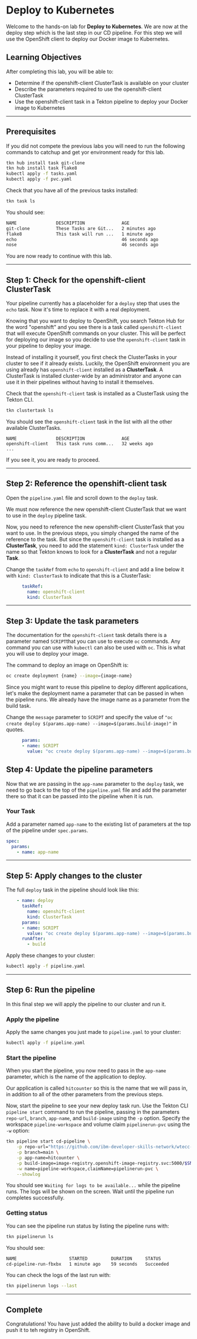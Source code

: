 # Deploy to Kubernetes

Welcome to the hands-on lab for **Deploy to Kubernetes**. We are now at the deploy step which is the last step in our CD pipeline. For this step we will use the OpenShift client to deploy our Docker image to Kubernetes.

## Learning Objectives

After completing this lab, you will be able to:

- Determine if the openshift-client ClusterTask is available on your cluster
- Describe the parameters required to use the openshift-client ClusterTask
- Use the openshift-client task in a Tekton pipeline to deploy your Docker image to Kubernetes

---

## Prerequisites

If you did not compete the previous labs you will need to run the following commands to catchup and get yor environment ready for this lab.

```bash
tkn hub install task git-clone
tkn hub install task flake8
kubectl apply -f tasks.yaml
kubectl apply -f pvc.yaml
```

Check that you have all of the previous tasks installed:

```bash
tkn task ls
```

You should see:

```txt
NAME               DESCRIPTION              AGE
git-clone          These Tasks are Git...   2 minutes ago
flake8             This task will run ...   1 minute ago
echo                                        46 seconds ago
nose                                        46 seconds ago
```

You are now ready to continue with this lab.

---

## Step 1: Check for the openshift-client ClusterTask

Your pipeline currently has a placeholder for a `deploy` step that uses the `echo` task. Now it's time to replace it with a real deployment.

Knowing that you want to deploy to OpenShift, you search Tekton Hub for the word "openshift" and you see there is a task called `openshift-client` that will execute OpenShift commands on your cluster. This will be perfect for deploying our image so you decide to use the `openshift-client` task in your pipeline to deploy your image.

Instead of installing it yourself, you first check the ClusterTasks in your cluster to see if it already exists. Luckily, the OpenShift environment you are using already has `openshift-client` installed as a **ClusterTask**. A ClusterTask is installed cluster-wide by an administrator and anyone can use it in their pipelines without having to install it themselves.

Check that the `openshift-client` task is installed as a ClusterTask using the Tekton CLI.

```bash
tkn clustertask ls
```

You should see the `openshift-client` task in the list with all the other available ClusterTasks.

```
NAME               DESCRIPTION              AGE
openshift-client   This task runs comm...   32 weeks ago
...
```

If you see it, you are ready to proceed.

---

## Step 2: Reference the openshift-client task

Open the `pipeline.yaml` file and scroll down to the `deploy` task.

We must now reference the new openshift-client ClusterTask that we want to use in the `deploy` pipeline task.

Now, you need to reference the new openshift-client ClusterTask that you want to use. In the previous steps, you simply changed the name of the reference to the task. But since the `openshift-client` task is installed as a **ClusterTask**, you need to add the statement `kind: ClusterTask` under the name so that Tekton knows to look for a **ClusterTask** and not a regular **Task**.

Change the `taskRef` from `echo` to  `openshift-client` and add a line below it with `kind: ClusterTask` to indicate that this is a ClusterTask:

```yaml
      taskRef:
        name: openshift-client
        kind: ClusterTask
```

---

## Step 3: Update the task parameters

The documentation for the `openshift-client` task details there is a parameter named `SCRIPT`that you can use to execute `oc` commands. Any command you can use with `kubectl` can also be used with `oc`. This is what you will use to deploy your image.

The command to deploy an image on OpenShift is:

```bash
oc create deployment {name} --image={image-name}
```

Since you might want to reuse this pipeline to deploy different applications, let's make the deployment name a parameter that can be passed in when the pipeline runs. We already have the image name as a parameter from the build task.

Change the `message` parameter to `SCRIPT` and specify the value of `"oc create deploy $(params.app-name) --image=$(params.build-image)"` in quotes.

```yaml
      params:
      - name: SCRIPT
        value: "oc create deploy $(params.app-name) --image=$(params.build-image)"
```

## Step 4: Update the pipeline parameters

Now that we are passing in the `app-name` parameter to the `deploy` task, we need to go back to the top of the `pipeline.yaml` file and add the parameter there so that it can be passed into the pipeline when it is run.

### Your Task

Add a parameter named `app-name` to the existing list of parameters at the top of the pipeline under `spec.params`.

```yaml
spec:
  params:
    - name: app-name
```

---

## Step 5: Apply changes to the cluster

The full `deploy` task in the pipeline should look like this:

```yaml
    - name: deploy
      taskRef:
        name: openshift-client
        kind: ClusterTask
      params:
      - name: SCRIPT
        value: "oc create deploy $(params.app-name) --image=$(params.build-image)"
      runAfter:
        - build
```

Apply these changes to your cluster:

```bash
kubectl apply -f pipeline.yaml
```

---

## Step 6: Run the pipeline

In this final step we will apply the pipeline to our cluster and run it.

### Apply the pipeline

Apply the same changes you just made to `pipeline.yaml` to your cluster:

```bash
kubectl apply -f pipeline.yaml
```

### Start the pipeline

When you start the pipeline, you now need to pass in the `app-name` parameter, which is the name of the application to deploy.

Our application is called `hitcounter` so this is the name that we will pass in, in addition to all of the other parameters from the previous steps.

Now, start the pipeline to see your new deploy task run. Use the Tekton CLI `pipeline start` command to run the pipeline, passing in the parameters `repo-url`, `branch`, `app-name`, and `build-image` using the `-p` option. Specify the workspace `pipeline-workspace` and volume claim `pipelinerun-pvc` using the `-w` option:

```bash
tkn pipeline start cd-pipeline \
    -p repo-url="https://github.com/ibm-developer-skills-network/wtecc-CICD_PracticeCode.git" \
    -p branch=main \
    -p app-name=hitcounter \
    -p build-image=image-registry.openshift-image-registry.svc:5000/$SN_ICR_NAMESPACE/tekton-lab:latest \
    -w name=pipeline-workspace,claimName=pipelinerun-pvc \
    --showlog
```

You should see `Waiting for logs to be available...` while the pipeline runs. The logs will be shown on the screen. Wait until the pipeline run completes successfully.

### Getting status

You can see the pipeline run status by listing the pipeline runs with:

```bash
tkn pipelinerun ls
```

You should see:

```txt
NAME                    STARTED         DURATION     STATUS
cd-pipeline-run-fbxbx   1 minute ago    59 seconds   Succeeded
```

You can check the logs of the last run with:

```bash
tkn pipelinerun logs --last
```

---

## Complete

Congratulations! You have just added the ability to build a docker image and push it to teh registry in OpenShift.
